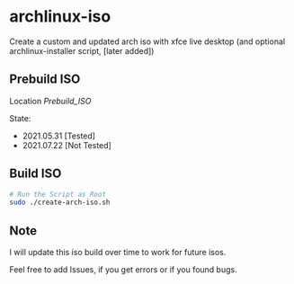 # archlinux-iso
Create a custom and updated arch iso with xfce live desktop (and optional archlinux-installer script, [later added])

## Prebuild ISO
Location *Prebuild_ISO*

State:
* 2021.05.31 [Tested]
* 2021.07.22 [Not Tested]

## Build ISO
```bash
# Run the Script as Root
sudo ./create-arch-iso.sh
```

## Note
I will update this iso build over time to work for future isos.

Feel free to add Issues, if you get errors or if you found bugs.
